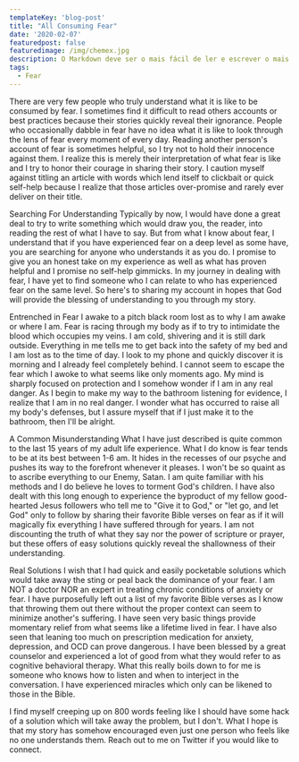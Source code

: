 ```yaml
---
templateKey: 'blog-post'
title: "All Consuming Fear"
date: '2020-02-07'
featuredpost: false
featuredimage: /img/chemex.jpg
description: O Markdown deve ser o mais fácil de ler e escrever o mais possível.
tags: 
  - Fear
---
```


There are very few people who truly understand what it is like to be consumed by fear.  I sometimes find it difficult to read others accounts or best practices because their stories quickly reveal their ignorance.  People who occasionally dabble in fear have no idea what it is like to look through the lens of fear every moment of every day.  Reading another person's account of fear is sometimes helpful, so I try not to hold their innocence against them.  I realize this is merely their interpretation of what fear is like and I try to honor their courage in sharing their story.  I caution myself against titling an article with words which lend itself to clickbait or quick self-help because I realize that those articles over-promise and rarely ever deliver on their title.

Searching For Understanding
Typically by now, I would have done a great deal to try to write something which would draw you, the reader, into reading the rest of what I have to say.  But from what I know about fear, I understand that if you have experienced fear on a deep level as some have, you are searching for anyone who understands it as you do.  I promise to give you an honest take on my experience as well as what has proven helpful and I promise no self-help gimmicks.  In my journey in dealing with fear, I have yet to find someone who I can relate to who has experienced fear on the same level. So here's to sharing my account in hopes that God will provide the blessing of understanding to you through my story.

Entrenched in Fear
I awake to a pitch black room lost as to why I am awake or where I am.  Fear is racing through my body as if to try to intimidate the blood which occupies my veins.  I am cold, shivering and it is still dark outside.  Everything in me tells me to get back into the safety of my bed and I am lost as to the time of day.  I look to my phone and quickly discover it is morning and I already feel completely behind. I cannot seem to escape the fear which I awoke to what seems like only moments ago. My mind is sharply focused on protection and I somehow wonder if I am in any real danger. As I begin to make my way to the bathroom listening for evidence, I realize that I am in no real danger.  I wonder what has occurred to raise all my body's defenses, but I assure myself that if I just make it to the bathroom, then I'll be alright.

A Common Misunderstanding
What I have just described is quite common to the last 15 years of my adult life experience. What I do know is fear tends to be at its best between 1-6 am.  It hides in the recesses of our psyche and pushes its way to the forefront whenever it pleases. I won't be so quaint as to ascribe everything to our Enemy, Satan.  I am quite familiar with his methods and I do believe he loves to torment God's children. I have also dealt with this long enough to experience the byproduct of my fellow good-hearted Jesus followers who tell me to "Give it to God," or "let go, and let God" only to follow by sharing their favorite Bible verses on fear as if it will magically fix everything I have suffered through for years. I am not discounting the truth of what they say nor the power of scripture or prayer, but these offers of easy solutions quickly reveal the shallowness of their understanding.

Real Solutions
I wish that I had quick and easily pocketable solutions which would take away the sting or peal back the dominance of your fear.  I am NOT a doctor NOR an expert in treating chronic conditions of anxiety or fear.  I have purposefully left out a list of my favorite Bible verses as I know that throwing them out there without the proper context can seem to minimize another's suffering.  I have seen very basic things provide momentary relief from what seems like a lifetime lived in fear.  I have also seen that leaning too much on prescription medication for anxiety, depression, and OCD can prove dangerous.  I have been blessed by a great counselor and experienced a lot of good from what they would refer to as cognitive behavioral therapy. What this really boils down to for me is someone who knows how to listen and when to interject in the conversation. I have experienced miracles which only can be likened to those in the Bible.

I find myself creeping up on 800 words feeling like I should have some hack of a solution which will take away the problem, but I don't.  What I hope is that my story has somehow encouraged even just one person who feels like no one understands them. Reach out to me on Twitter if you would like to connect.